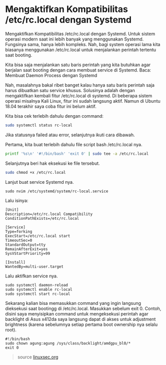 # Mengaktifkan Kompatibilitas /etc/rc.local dengan Systemd

Mengaktifkan Kompatibilitas /etc/rc.local dengan Systemd. Untuk sistem operasi modern saat ini lebih banyak yang menggunakan Systemd. Fungsinya sama, hanya lebih kompleks. Nah, bagi system operasi lama kita biasanya menggunakan /etc/rc.local untuk menjalankan perintah tertentu saat booting.

Kita bisa saja menjalankan satu baris perintah yang kita butuhkan agar berjalan saat booting dengan cara membuat service di Systemd. Baca:
Membuat Daemon Process dengan Systemd

Nah, masalahnya bakal ribet banget kalau hanya satu baris perintah saja harus dibuatkan satu service khusus. Solusinya adalah dengan mengaktifkan kembali fitur /etc/rc.local di systemd. Di beberapa sistem operasi misalnya Kali Linux, fitur ini sudah langsung aktif. Namun di Ubuntu 18.04 terakhir saya coba fitur ini belum aktif.

Kita bisa cek terlebih dahulu dengan command:

```sh
sudo systemctl status rc-local
```

Jika statusnya failed atau error, selanjutnya ikuti cara dibawah.

Pertama, kita buat terlebih dahulu file script bash /etc/rc.local nya.

```sh
printf '%s\n' '#!/bin/bash' 'exit 0' | sudo tee -a /etc/rc.local
```

Selanjutnya beri hak eksekusi ke file tersebut.

```sh
sudo chmod +x /etc/rc.local
```

Lanjut buat service Systemd nya.

```
sudo nvim /etc/systemd/system/rc-local.service
```

Lalu isinya:

```
[Unit]
Description=/etc/rc.local Compatibility
ConditionPathExists=/etc/rc.local

[Service]
Type=forking
ExecStart=/etc/rc.local start
TimeoutSec=0
StandardOutput=tty
RemainAfterExit=yes
SysVStartPriority=99

[Install]
WantedBy=multi-user.target
```

Lalu aktifkan service nya.

```
sudo systemctl daemon-reload
sudo systemctl enable rc-local
sudo systemctl start rc-local

```

Sekarang kalian bisa memasukkan command yang ingin langsung dieksekusi saat bootingg di /etc/rc.local. Masukkan sebelum exit 0. Contoh, disini saya menyisipkan command untuk mengeksekusi perintah agar backlight di Asus x412da saya langsung dapat di akses untuk adjustment brightness (karena sebelumnya setiap pertama boot ownership nya selalu root).

```
#!/bin/bash
sudo chown agung:agung /sys/class/backlight/amdgpu_bl0/*
exit 0

```

> source [linuxsec.org](https://www.linuxsec.org/2020/12/mengaktifkan-kompatibilitas-etcrclocal.html)
